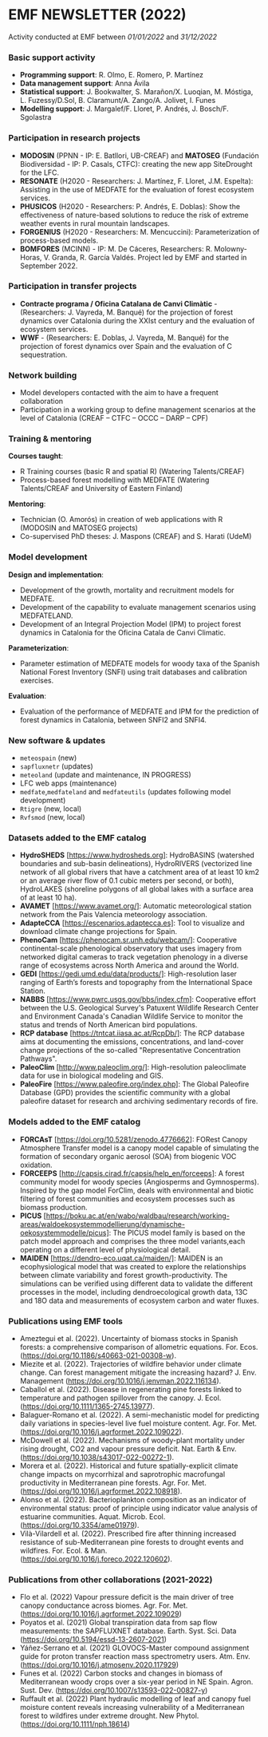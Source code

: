 # EMF NEWSLETTER (2022)

Activity conducted at EMF between *01/01/2022* and *31/12/2022*

### Basic support activity

+ **Programming support**: R. Olmo, E. Romero, P. Martínez
+ **Data management support**: Anna Ávila
+ **Statistical support**: J. Bookwalter, S. Marañon/X. Luoqian, M. Móstiga, L. Fuzessy/D.Sol, B. Claramunt/A. Zango/A. Jolivet, I. Funes
+ **Modelling support**: J. Margalef/F. Lloret, P. Andrés, J. Bosch/F. Sgolastra

### Participation in research projects

  + **MODOSIN** (PPNN - IP: E. Batllori, UB-CREAF) and **MATOSEG** (Fundación Biodiversidad - IP: P. Casals, CTFC): creating the new app SiteDrought for the LFC.
  + **RESONATE** (H2020 - Researchers: J. Martínez, F. Lloret, J.M. Espelta): Assisting in the use of MEDFATE for the evaluation of forest ecosystem services.
  + **PHUSICOS** (H2020 - Researchers: P. Andrés, E. Doblas): Show the effectiveness of nature-based solutions to reduce the risk of extreme weather events in rural mountain landscapes.
  + **FORGENIUS** (H2020 - Researchers: M. Mencuccini): Parameterization of process-based models.
  + **BOMFORES** (MCINN) - IP: M. De Cáceres, Researchers: R. Molowny-Horas, V. Granda, R. García Valdés. Project led by EMF and started in September 2022.

### Participation in transfer projects

  + **Contracte programa / Oficina Catalana de Canvi Climàtic** - (Researchers: J. Vayreda, M. Banqué) for the projection of forest dynamics over Catalonia during the XXIst century and the evaluation of ecosystem services.
  + **WWF** - (Researchers: E. Doblas, J. Vayreda, M. Banqué) for the projection of forest dynamics over Spain and the evaluation of C sequestration.

### Network building

  + Model developers contacted with the aim to have a frequent collaboration
  + Participation in a working group to define management scenarios at the level of Catalonia (CREAF – CTFC – OCCC – DARP – CPF)

### Training & mentoring

**Courses taught**:

  + R Training courses (basic R and spatial R) (Watering Talents/CREAF)
  + Process-based forest modelling with MEDFATE (Watering Talents/CREAF and University of Eastern Finland)

**Mentoring**:

  + Technician (O. Amorós) in creation of web applications with R (MODOSIN and MATOSEG projects)
  + Co-supervised PhD theses: J. Maspons (CREAF) and S. Harati (UdeM)
  
### Model development

**Design and implementation**:

  + Development of the growth, mortality and recruitment models for MEDFATE.
  + Development of the capability to evaluate management scenarios using MEDFATELAND.
  + Development of an Integral Projection Model (IPM) to project forest dynamics in Catalonia for the Oficina Catala de Canvi Climatic.
  
**Parameterization**:

  + Parameter estimation of MEDFATE models for woody taxa of the Spanish National Forest Inventory (SNFI) using trait databases and calibration exercises.

**Evaluation**:

  + Evaluation of the performance of MEDFATE and IPM for the prediction of forest dynamics in Catalonia, between SNFI2 and SNFI4.

### New software & updates

  + `meteospain` (new)
  + `sapfluxnetr` (updates)
  + `meteoland` (update and maintenance, IN PROGRESS)
  +  LFC web apps (maintenance)
  + `medfate`,`medfateland` and `medfateutils` (updates following model development)
  + `Rtigre` (new, local)
  + `Rvfsmod` (new, local)
  
### Datasets added to the EMF catalog

  + **HydroSHEDS** [https://www.hydrosheds.org]: HydroBASINS (watershed boundaries and sub-basin delineations), HydroRIVERS (vectorized line network of all global rivers that have a catchment area of at least 10 km2 or an average river flow of 0.1 cubic meters per second, or both), HydroLAKES (shoreline polygons of all global lakes with a surface area of at least 10 ha).
  + **AVAMET** [https://www.avamet.org/]: Automatic meteorological station network from the Pais Valencia meteorology association.
  + **AdapteCCA** [https://escenarios.adaptecca.es]: Tool to visualize and download climate change projections for Spain.
  + **PhenoCam** [https://phenocam.sr.unh.edu/webcam/]: Cooperative continental-scale phenological observatory that uses imagery from networked digital cameras to track vegetation phenology in a diverse range of ecosystems across North America and around the World. 
  + **GEDI** [https://gedi.umd.edu/data/products/]: High-resolution laser ranging of Earth’s forests and topography from the International Space Station.
  + **NABBS** [https://www.pwrc.usgs.gov/bbs/index.cfm]: Cooperative effort between the U.S. Geological Survey's Patuxent Wildlife Research Center and Environment Canada's Canadian Wildlife Service to monitor the status and trends of North American bird populations. 
  + **RCP database** [https://tntcat.iiasa.ac.at/RcpDb/]: The RCP database aims at documenting the emissions, concentrations, and land-cover change projections of the so-called "Representative Concentration Pathways".
  + **PaleoClim** [http://www.paleoclim.org/]: High-resolution paleoclimate data for use in biological modeling and GIS.
  + **PaleoFire** [https://www.paleofire.org/index.php]: The Global Paleofire Database (GPD) provides the scientific community with a global paleofire dataset for research and archiving sedimentary records of fire.


### Models added to the EMF catalog

  + **FORCAsT** [https://doi.org/10.5281/zenodo.4776662]: FORest Canopy Atmosphere Transfer model is a canopy model capable of simulating the formation of secondary organic aerosol (SOA) from biogenic VOC oxidation.
  + **FORCEEPS** [http://capsis.cirad.fr/capsis/help_en/forceeps]: A forest community model for woody species (Angiosperms and Gymnosperms). Inspired by the gap model ForClim, deals with environmental and biotic filtering of forest communities and ecosystem processes such as biomass production.
  + **PICUS** [https://boku.ac.at/en/wabo/waldbau/research/working-areas/waldoekosystemmodellierung/dynamische-oekosystemmodelle/picus]: The PICUS model family is based on the patch model approach and comprises the three model variants,each operating on a different level of physiological detail.
  + **MAIDEN** [https://dendro-eco.uqat.ca/maiden/]: MAIDEN is an ecophysiological model that was created to explore the relationships between climate variability and forest growth-productivity. The simulations can be verified using different data to validate the different processes in the model, including dendroecological growth data, 13C and 18O data and measurements of ecosystem carbon and water fluxes.

### Publications using EMF tools

  + Ameztegui et al. (2022). Uncertainty of biomass stocks in Spanish forests: a comprehensive
  comparison of allometric equations. For. Ecos. (https://doi.org/10.1186/s40663-021-00308-w).
  + Miezite et al. (2022). Trajectories of wildfire behavior under climate change. Can forest management mitigate the increasing hazard? J. Env. Management (https://doi.org/10.1016/j.jenvman.2022.116134).
  + Caballol et al. (2022). Disease in regenerating pine forests linked to temperature and pathogen spillover from the canopy. J. Ecol. (https://doi.org/10.1111/1365-2745.13977). 
  + Balaguer-Romano et al. (2022). A semi-mechanistic model for predicting daily variations in species-level live fuel moisture content. Agr. For. Met. (https://doi.org/10.1016/j.agrformet.2022.109022).
  + McDowell et al. (2022). Mechanisms of woody-plant mortality under rising drought, CO2 and vapour pressure deficit. Nat. Earth & Env. (https://doi.org/10.1038/s43017-022-00272-1).
  + Morera et al. (2022). Historical and future spatially-explicit climate change impacts on mycorrhizal and saprotrophic macrofungal productivity in Mediterranean pine forests. Agr. For. Met. (https://doi.org/10.1016/j.agrformet.2022.108918).
  + Alonso et al. (2022). Bacterioplankton composition as an indicator of environmental status: proof of principle using indicator value analysis of estuarine communities. Aquat. Microb. Ecol. (https://doi.org/10.3354/ame01979).
  + Vilà-Vilardell et al. (2022). Prescribed fire after thinning increased resistance of sub-Mediterranean pine forests to drought events and wildfires. For. Ecol. & Man. (https://doi.org/10.1016/j.foreco.2022.120602).

### Publications from other collaborations (2021-2022)

  + Flo et al. (2022) Vapour pressure deficit is the main driver of tree canopy conductance
  across biomes. Agr. For. Met. (https://doi.org/10.1016/j.agrformet.2022.109029)
  + Poyatos et al. (2021) Global transpiration data from sap flow measurements: the SAPFLUXNET
  database. Earth. Syst. Sci. Data (https://doi.org/10.5194/essd-13-2607-2021)
  + Yáñez-Serrano et al. (2021) GLOVOCS-Master compound assignment guide for proton transfer reaction
  mass spectrometry users. Atm. Env. (https://doi.org/10.1016/j.atmosenv.2020.117929)
  + Funes et al. (2022) Carbon stocks and changes in biomass of Mediterranean woody crops over a six-year period in NE Spain. Agron. Sust. Dev. (https://doi.org/10.1007/s13593-022-00827-y)
  + Ruffault et al. (2022) Plant hydraulic modelling of leaf and canopy fuel moisture content reveals increasing vulnerability of a Mediterranean forest to wildfires under extreme drought. New Phytol. (https://doi.org/10.1111/nph.18614)
  
